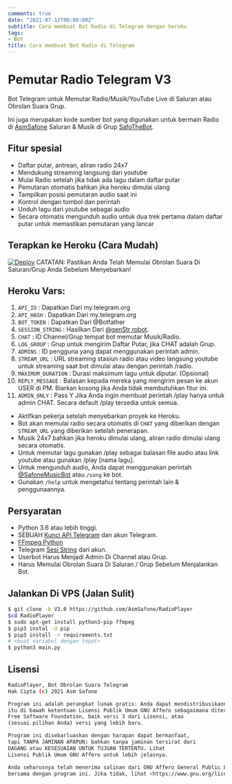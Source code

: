 ```yaml
---
comments: true
date: "2021-07-12T00:00:00Z"
subtitle: Cara membuat Bot Radio di Telegram dengan heroku
tags:
- Bot
title: Cara membuat Bot Radio di Telegram
---
```


# Pemutar Radio Telegram V3


Bot Telegram untuk Memutar Radio/Musik/YouTube Live di Saluran atau Obrolan Suara Grup.

Ini juga merupakan kode sumber bot yang digunakan untuk bermain
Radio di [AsmSafone](https://t.me/AsmSafone) Saluran & Musik di Grup [SafoTheBot](https://t.me/safothebot).

## Fitur spesial

- Daftar putar, antrean, aliran radio 24x7
- Mendukung streaming langsung dari youtube
- Mulai Radio setelah jika tidak ada lagu dalam daftar putar
- Pemutaran otomatis bahkan jika heroku dimulai ulang
- Tampilkan posisi pemutaran audio saat ini
- Kontrol dengan tombol dan perintah
- Unduh lagu dari youtube sebagai audio
- Secara otomatis mengunduh audio untuk dua trek pertama dalam daftar putar untuk memastikan pemutaran yang lancar

## Terapkan ke Heroku (Cara Mudah)



[![Deploy](https://www.herokucdn.com/deploy/button.svg)](https://heroku.com/deploy?template=https://github.com/AsmSafone/RadioPlayer/tree/V3.0) 
CATATAN: Pastikan Anda Telah Memulai Obrolan Suara Di Saluran/Grup Anda Sebelum Menyebarkan!

## Heroku Vars:
1. `API_ID` : Dapatkan Dari my.telegram.org
2. `API_HASH` : Dapatkan Dari my.telegram.org
3. `BOT_TOKEN` : Dapatkan Dari @Botfather
4. `SESSION_STRING` : Hasilkan Dari [@genStr robot](http://t.me/genStr_robot).
5. `CHAT` : ID Channel/Grup tempat bot memutar Musik/Radio.
6. `LOG_GROUP` : Grup untuk mengirim Daftar Putar, jika CHAT adalah Grup.
7. `ADMINS` : ID pengguna yang dapat menggunakan perintah admin.
8. `STREAM_URL` : URL streaming stasiun radio atau video langsung youtube untuk streaming saat bot dimulai atau dengan perintah /radio.
9. `MAXIMUM_DURATION` : Durasi maksimum lagu untuk diputar. (Opsional)
10. `REPLY_MESSAGE` : Balasan kepada mereka yang mengirim pesan ke akun USER di PM. Biarkan kosong jika Anda tidak membutuhkan fitur ini.
11. `ADMIN_ONLY` : Pass Y Jika Anda ingin membuat perintah /play hanya untuk admin CHAT. Secara default /play tersedia untuk semua.

- Aktifkan pekerja setelah menyebarkan proyek ke Heroku.
- Bot akan memulai radio secara otomatis di `CHAT` yang diberikan dengan `STREAM_URL` yang diberikan setelah penerapan. 
- Musik 24x7 bahkan jika heroku dimulai ulang, aliran radio dimulai ulang secara otomatis.  
- Untuk memutar lagu gunakan /play sebagai balasan file audio atau link youtube atau gunakan /play [nama lagu].
- Untuk mengunduh audio, Anda dapat menggunakan perintah [@SafoneMusicBot](http://t.me/SafoneMusicBot) atau `/song` ke bot.
- Gunakan `/help` untuk mengetahui tentang perintah lain & penggunaannya.

## Persyaratan

- Python 3.6 atau lebih tinggi.
- SEBUAH
  [Kunci API Telegram](https://docs.pyrogram.org/intro/quickstart#enjoy-the-api)
  dan akun Telegram.
- [FFmpeg Python](https://www.ffmpeg.org/)
- Telegram [Sesi String](http://t.me/genStr_robot) dari akun.
- Userbot Harus Menjadi Admin Di Channel atau Grup.
- Harus Memulai Obrolan Suara Di Saluran / Grup Sebelum Menjalankan Bot.

## Jalankan Di VPS (Jalan Sulit)

```sh
$ git clone -b V3.0 https://github.com/AsmSafone/RadioPlayer
$cd RadioPlayer
$ sudo apt-get install python3-pip ffmpeg
$ pip3 instal -U pip
$ pip3 install -r requirements.txt
# <buat variabel dengan tepat>
$ python3 main.py
```


## Lisensi
```sh
RadioPlayer, Bot Obrolan Suara Telegram
Hak Cipta (c) 2021 Asm Safone

Program ini adalah perangkat lunak gratis: Anda dapat mendistribusikannya kembali dan/atau memodifikasi
itu di bawah ketentuan Lisensi Publik Umum GNU Affero sebagaimana diterbitkan oleh
Free Software Foundation, baik versi 3 dari Lisensi, atau
(sesuai pilihan Anda) versi yang lebih baru.

Program ini disebarluaskan dengan harapan dapat bermanfaat,
tapi TANPA JAMINAN APAPUN; bahkan tanpa jaminan tersirat dari
DAGANG atau KESESUAIAN UNTUK TUJUAN TERTENTU. Lihat
Lisensi Publik Umum GNU Affero untuk lebih jelasnya.

Anda seharusnya telah menerima salinan dari GNU Affero General Public License
bersama dengan program ini. Jika tidak, lihat <https://www.gnu.org/licenses/>
```
